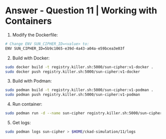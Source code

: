 # Answer - Question 11 | Working with Containers

1. Modify the Dockerfile:
```bash
# Change ENV SUN_CIPHER_ID=<value> to:
ENV SUN_CIPHER_ID=5b9c1065-e39d-4a43-a04a-e59bcea3e03f
```

2. Build with Docker:
```bash
sudo docker build -t registry.killer.sh:5000/sun-cipher:v1-docker .
sudo docker push registry.killer.sh:5000/sun-cipher:v1-docker
```

3. Build with Podman:
```bash
sudo podman build -t registry.killer.sh:5000/sun-cipher:v1-podman .
sudo podman push registry.killer.sh:5000/sun-cipher:v1-podman
```

4. Run container:
```bash
sudo podman run -d --name sun-cipher registry.killer.sh:5000/sun-cipher:v1-podman
```

5. Get logs:
```bash
sudo podman logs sun-cipher > $HOME/ckad-simulation/11/logs
```
